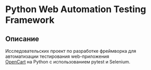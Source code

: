 # Python Web Automation Testing Framework

## Описание
Исследовательских проект по разработке фреймворка для автоматизации тестирования web-приложения   
[OpenCart](https://github.com/opencart/opencart) на Python с использованием pytest и Selenium.

